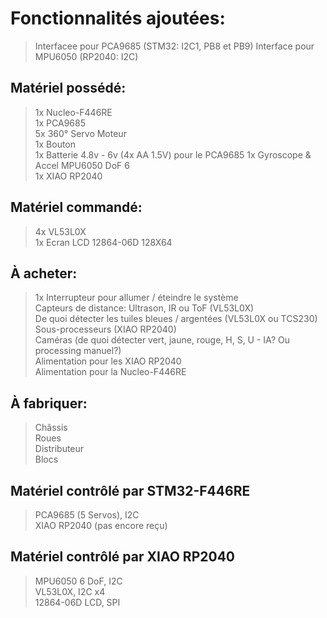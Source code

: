# Fonctionnalités ajoutées:
> Interfacee pour PCA9685 (STM32: I2C1, PB8 et PB9) 
> Interface pour MPU6050 (RP2040: I2C)  

## Matériel possédé:  
> 1x Nucleo-F446RE  
> 1x PCA9685  
> 5x 360° Servo Moteur  
> 1x Bouton  
> 1x Batterie 4.8v - 6v (4x AA 1.5V) pour le PCA9685
> 1x Gyroscope & Accel MPU6050 DoF 6    
> 1x XIAO RP2040  

## Matériel commandé:  
> 4x VL53L0X  
> 1x Ecran LCD 12864-06D 128X64  

## À acheter:
> 1x Interrupteur pour allumer / éteindre le système  
> Capteurs de distance: Ultrason, IR ou ToF (VL53L0X)  
> De quoi détecter les tuiles bleues / argentées (VL53L0X ou TCS230)  
> Sous-processeurs (XIAO RP2040)  
> Caméras (de quoi détecter vert, jaune, rouge, H, S, U - IA? Ou processing manuel?)  
> Alimentation pour les XIAO RP2040  
> Alimentation pour la Nucleo-F446RE  

## À fabriquer:
> Châssis    
> Roues    
> Distributeur    
> Blocs    

## Matériel contrôlé par STM32-F446RE  
> PCA9685 (5 Servos), I2C   
> XIAO RP2040 (pas encore reçu)   
 
## Matériel contrôlé par XIAO RP2040   
> MPU6050 6 DoF, I2C    
> VL53L0X, I2C x4  
> 12864-06D LCD, SPI   
